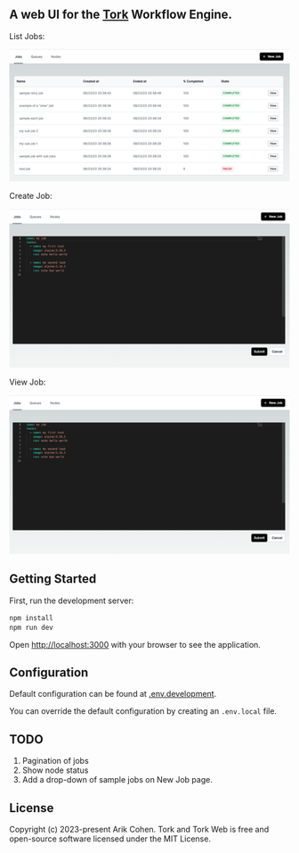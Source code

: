 ## A web UI for the [Tork](https://github.com/runabol/tork) Workflow Engine.

List Jobs:

![jobs](screenshots/jobs.png "Jobs")

Create Job:

![create job](screenshots/create-job.png "Create Job")

View Job:

![create job](screenshots/create-job.png "Create Job")

## Getting Started

First, run the development server:

```bash
npm install
npm run dev
```

Open [http://localhost:3000](http://localhost:3000) with your browser to see the application.

## Configuration

Default configuration can be found at [.env.development](.env.development).

You can override the default configuration by creating an `.env.local` file.

## TODO

1. Pagination of jobs
2. Show node status
3. Add a drop-down of sample jobs on New Job page.

## License

Copyright (c) 2023-present Arik Cohen. Tork and Tork Web is free and open-source software licensed under the MIT License.
